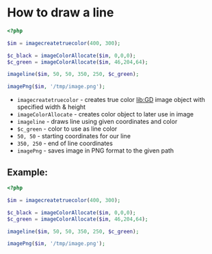 # How to draw a line

```php
<?php

$im = imagecreatetruecolor(400, 300);

$c_black = imageColorAllocate($im, 0,0,0);
$c_green = imageColorAllocate($im, 46,204,64);

imageline($im, 50, 50, 350, 250, $c_green);

imagePng($im, '/tmp/image.png');
```

- `imagecreatetruecolor` - creates true color [lib:GD](https://onelinerhub.com/php-gd/how-to-install-gd-for-php-on-ubuntu-ubuntuversion) image object with specified width & height
- `imageColorAllocate` - creates color object to later use in image
- `imageline` - draws line using given coordinates and color
- `$c_green` - color to use as line color
- `50, 50` - starting coordinates for our line
- `350, 250` - end of line coordinates
- `imagePng` - saves image in PNG format to the given path

## Example: 
```php
<?php

$im = imagecreatetruecolor(400, 300);

$c_black = imageColorAllocate($im, 0,0,0);
$c_green = imageColorAllocate($im, 46,204,64);

imageline($im, 50, 50, 350, 250, $c_green);

imagePng($im, '/tmp/image.png');
```

